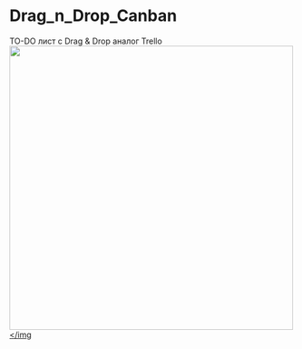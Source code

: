 # Drag_n_Drop_Canban
TO-DO лист с Drag &amp; Drop 
аналог Trello
<a href="#"><img src = "" width = "500"></img</a>